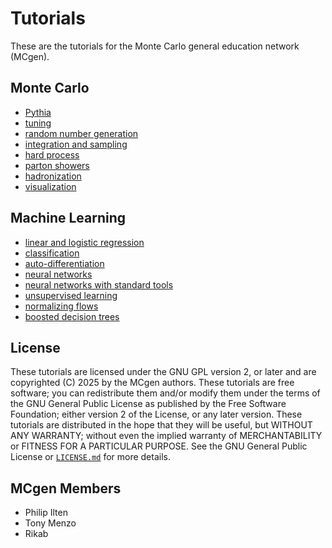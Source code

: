 # Tutorials

These are the tutorials for the Monte Carlo general education network (MCgen).

## Monte Carlo

* [Pythia](https://colab.research.google.com/github/mcgen-ct/tutorials/blob/main/pythia/worksheet.ipynb)
* [tuning](https://colab.research.google.com/github/mcgen-ct/tutorials/blob/main/pythia/tuning.ipynb)
* [random number generation](https://colab.research.google.com/github/mcgen-ct/tutorials/blob/main/mc/rng.ipynb)
* [integration and sampling](https://colab.research.google.com/github/mcgen-ct/tutorials/blob/main/mc/integrate.ipynb)
* [hard process](https://colab.research.google.com/github/mcgen-ct/tutorials/blob/main/mc/hard_process.ipynb)
* [parton showers](https://colab.research.google.com/github/mcgen-ct/tutorials/blob/main/mc/parton_shower.ipynb)
* [hadronization](https://colab.research.google.com/github/mcgen-ct/tutorials/blob/main/mc/hadronization.ipynb)
* [visualization](https://colab.research.google.com/github/mcgen-ct/tutorials/blob/main/vistas/vistas.ipynb)

## Machine Learning

* [linear and logistic regression](https://colab.research.google.com/github/mcgen-ct/tutorials/blob/main/ml/regression.ipynb)
* [classification](https://colab.research.google.com/github/mcgen-ct/tutorials/blob/main/ml/classify.ipynb)
* [auto-differentiation](https://colab.research.google.com/github/mcgen-ct/tutorials/blob/main/ml/autodiff.ipynb)
* [neural networks](https://colab.research.google.com/github/mcgen-ct/tutorials/blob/main/ml/neural_networks.ipynb)
* [neural networks with standard tools](https://colab.research.google.com/github/mcgen-ct/tutorials/blob/main/ml/neural_networks_jax_pytorch_tensorflow.ipynb)
* [unsupervised learning](https://colab.research.google.com/github/mcgen-ct/tutorials/blob/main/ml/unsupervised.ipynb)
* [normalizing flows](https://colab.research.google.com/github/mcgen-ct/tutorials/blob/main/ml/flows.ipynb)
* [boosted decision trees](https://colab.research.google.com/github/mcgen-ct/tutorials/blob/main/ml/decision_trees_random_forests_boosted_decision_trees.ipynb)

## License

These tutorials are licensed under the GNU GPL version 2, or later and are copyrighted (C) 2025 by the MCgen authors. These tutorials are free software; you can redistribute them and/or modify them under the terms of the GNU General Public License as published by the Free Software Foundation; either version 2 of the License, or any later version.
These tutorials are distributed in the hope that they will be useful, but WITHOUT ANY WARRANTY; without even the implied warranty of MERCHANTABILITY or FITNESS FOR A PARTICULAR PURPOSE. See the GNU General Public License or [`LICENSE.md`](LICENSE.md) for more details.

## MCgen Members

* Philip Ilten
* Tony Menzo
* Rikab 
